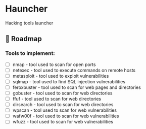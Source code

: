# Hauncher
Hacking tools launcher

## 📍 Roadmap

<!-- Begin: docs/Roadmap.md -->
### Tools to implement:

- [ ] nmap - tool used to scan for open ports  
- [ ] netexec - tool used to execute commands on remote hosts  
- [ ] metasploit - tool used to exploit vulnerabilities  
- [ ] sqlmap - tool used to find SQL injection vulnerabilities  
- [ ] feroxbuster - tool used to scan for web pages and directories  
- [ ] gobuster - tool used to scan for web directories  
- [ ] ffuf - tool used to scan for web directories  
- [ ] dirsearch - tool used to scan for web directories  
- [ ] wpscan - tool used to scan for web vulnerabilities  
- [ ] wafw00f - tool used to scan for web vulnerabilities  
- [ ] wfuzz - tool used to scan for web vulnerabilities  
<!-- End: docs/Roadmap.md -->
